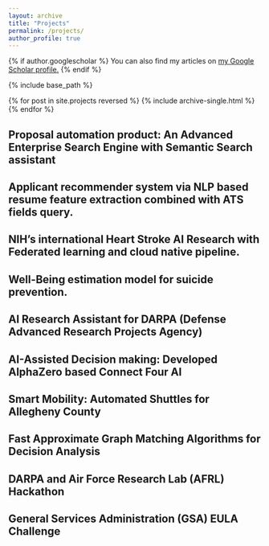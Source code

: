 ```yaml
---
layout: archive
title: "Projects"
permalink: /projects/
author_profile: true
---
```




{% if author.googlescholar %}
  You can also find my articles on <u><a href="{{author.googlescholar}}">my Google Scholar profile</a>.</u>
{% endif %}

{% include base_path %}

{% for post in site.projects reversed %}
  {% include archive-single.html %}
{% endfor %}


## Proposal automation product: An Advanced Enterprise Search Engine with Semantic Search assistant

##  Applicant recommender system via NLP based resume feature extraction combined with ATS fields query. 

## NIH’s international Heart Stroke AI Research with Federated learning and cloud native pipeline. 

## Well-Being estimation model for suicide prevention.

## AI Research Assistant for DARPA (Defense Advanced Research Projects Agency)

## AI-Assisted Decision making: Developed AlphaZero based Connect Four AI

## Smart Mobility: Automated Shuttles for Allegheny County

## Fast Approximate Graph Matching Algorithms for Decision Analysis 

## DARPA and Air Force Research Lab (AFRL) Hackathon

## General Services Administration (GSA) EULA Challenge

